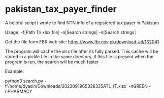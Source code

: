# pakistan_tax_payer_finder
A helpful script i wrote to find NTN info of a registered tax payer in Pakistan

Usage: -f[Path To xlsx file] -n[Search strings] -n[Search strings]

Get the file form FBR web site: https://www.fbr.gov.pk/download-atl/132041

The program will cache the xlsx file after its fully parsed. This cache will be stored in a pickle file in the same directory, if this file is present when the program is run, the search will be much faster

Example:

python3 search.py -f'/home/dyasin/Downloads/2022091965328335ATL_IT.xlsx' -nGREEN -nPHARMACY

